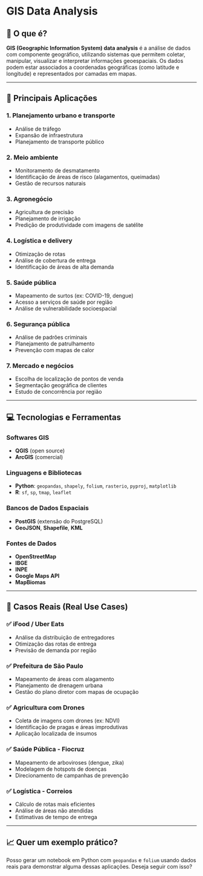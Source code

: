 # GIS Data Analysis

## 📌 O que é?

**GIS (Geographic Information System) data analysis** é a análise de dados com componente geográfico, utilizando sistemas que permitem coletar, manipular, visualizar e interpretar informações geoespaciais. Os dados podem estar associados a coordenadas geográficas (como latitude e longitude) e representados por camadas em mapas.

---

## 🧠 Principais Aplicações

### 1. Planejamento urbano e transporte
- Análise de tráfego
- Expansão de infraestrutura
- Planejamento de transporte público

### 2. Meio ambiente
- Monitoramento de desmatamento
- Identificação de áreas de risco (alagamentos, queimadas)
- Gestão de recursos naturais

### 3. Agronegócio
- Agricultura de precisão
- Planejamento de irrigação
- Predição de produtividade com imagens de satélite

### 4. Logística e delivery
- Otimização de rotas
- Análise de cobertura de entrega
- Identificação de áreas de alta demanda

### 5. Saúde pública
- Mapeamento de surtos (ex: COVID-19, dengue)
- Acesso a serviços de saúde por região
- Análise de vulnerabilidade socioespacial

### 6. Segurança pública
- Análise de padrões criminais
- Planejamento de patrulhamento
- Prevenção com mapas de calor

### 7. Mercado e negócios
- Escolha de localização de pontos de venda
- Segmentação geográfica de clientes
- Estudo de concorrência por região

---

## 💻 Tecnologias e Ferramentas

### Softwares GIS
- **QGIS** (open source)
- **ArcGIS** (comercial)

### Linguagens e Bibliotecas
- **Python**: `geopandas`, `shapely`, `folium`, `rasterio`, `pyproj`, `matplotlib`
- **R**: `sf`, `sp`, `tmap`, `leaflet`

### Bancos de Dados Espaciais
- **PostGIS** (extensão do PostgreSQL)
- **GeoJSON**, **Shapefile**, **KML**

### Fontes de Dados
- **OpenStreetMap**
- **IBGE**
- **INPE**
- **Google Maps API**
- **MapBiomas**

---

## 🧪 Casos Reais (Real Use Cases)

### ✅ iFood / Uber Eats
- Análise da distribuição de entregadores
- Otimização das rotas de entrega
- Previsão de demanda por região

### ✅ Prefeitura de São Paulo
- Mapeamento de áreas com alagamento
- Planejamento de drenagem urbana
- Gestão do plano diretor com mapas de ocupação

### ✅ Agricultura com Drones
- Coleta de imagens com drones (ex: NDVI)
- Identificação de pragas e áreas improdutivas
- Aplicação localizada de insumos

### ✅ Saúde Pública - Fiocruz
- Mapeamento de arboviroses (dengue, zika)
- Modelagem de hotspots de doenças
- Direcionamento de campanhas de prevenção

### ✅ Logística - Correios
- Cálculo de rotas mais eficientes
- Análise de áreas não atendidas
- Estimativas de tempo de entrega

---

## 📈 Quer um exemplo prático?

Posso gerar um notebook em Python com `geopandas` e `folium` usando dados reais para demonstrar alguma dessas aplicações. Deseja seguir com isso?
